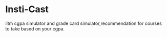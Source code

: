 # Insti-Cast
iitm cgpa simulator and grade card simulator,recommendation for courses to take based on your cgpa.
